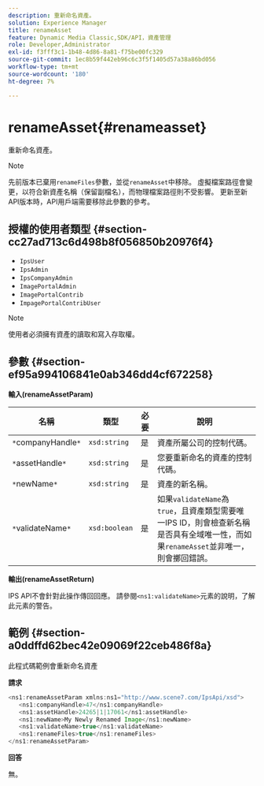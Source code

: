 ```yaml
---
description: 重新命名資產。
solution: Experience Manager
title: renameAsset
feature: Dynamic Media Classic,SDK/API，資產管理
role: Developer,Administrator
exl-id: f3fff3c1-1b48-4d86-8a81-f75be00fc329
source-git-commit: 1ec8b59f442eb96c6c3f5f1405d57a38a86bd056
workflow-type: tm+mt
source-wordcount: '180'
ht-degree: 7%

---
```


# renameAsset{#renameasset}

重新命名資產。

>[!NOTE]
>
>先前版本已棄用`renameFiles`參數，並從`renameAsset`中移除。 虛擬檔案路徑會變更，以符合新資產名稱（保留副檔名），而物理檔案路徑則不受影響。 更新至新API版本時，API用戶端需要移除此參數的參考。

## 授權的使用者類型 {#section-cc27ad713c6d498b8f056850b20976f4}

* `IpsUser`
* `IpsAdmin`
* `IpsCompanyAdmin`
* `ImagePortalAdmin`
* `ImagePortalContrib`
* `ImpagePortalContribUser`

>[!NOTE]
>
>使用者必須擁有資產的讀取和寫入存取權。

## 參數 {#section-ef95a994106841e0ab346dd4cf672258}

**輸入(renameAssetParam)**

| 名稱 | 類型 | 必要 | 說明 |
|---|---|---|---|
| `*`companyHandle`*` | `xsd:string` | 是 | 資產所屬公司的控制代碼。 |
| `*`assetHandle`*` | `xsd:string` | 是 | 您要重新命名的資產的控制代碼。 |
| `*`newName`*` | `xsd:string` | 是 | 資產的新名稱。 |
| `*`validateName`*` | `xsd:boolean` | 是 | 如果`validateName`為`true`，且資產類型需要唯一IPS ID，則會檢查新名稱是否具有全域唯一性，而如果`renameAsset`並非唯一，則會擲回錯誤。 |

**輸出(renameAssetReturn)**

IPS API不會針對此操作傳回回應。 請參閱`<ns1:validateName>`元素的說明，了解此元素的警告。

## 範例 {#section-a0ddffd62bec42e09069f22ceb486f8a}

此程式碼範例會重新命名資產

**請求**

```java
<ns1:renameAssetParam xmlns:ns1="http://www.scene7.com/IpsApi/xsd">
   <ns1:companyHandle>47</ns1:companyHandle>
   <ns1:assetHandle>24265|1|17061</ns1:assetHandle>
   <ns1:newName>My Newly Renamed Image</ns1:newName>
   <ns1:validateName>true</ns1:validateName>
   <ns1:renameFiles>true</ns1:renameFiles>
</ns1:renameAssetParam>
```

**回答**

無。

